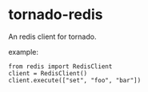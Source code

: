 tornado-redis
================================

An redis client for tornado.

example:

    from redis import RedisClient
    client = RedisClient()
    client.execute(["set", "foo", "bar"])
